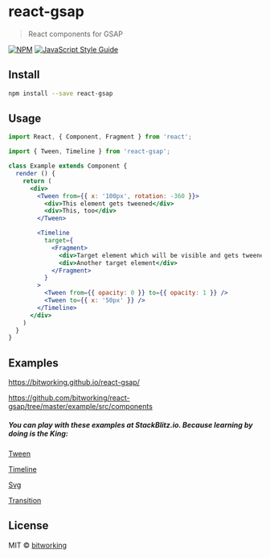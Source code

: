 # react-gsap

> React components for GSAP

[![NPM](https://img.shields.io/npm/v/react-gsap.svg)](https://www.npmjs.com/package/react-gsap) [![JavaScript Style Guide](https://img.shields.io/badge/code_style-standard-brightgreen.svg)](https://standardjs.com)

## Install

```bash
npm install --save react-gsap
```

## Usage

```jsx
import React, { Component, Fragment } from 'react';

import { Tween, Timeline } from 'react-gsap';

class Example extends Component {
  render () {
    return (
      <div>
        <Tween from={{ x: '100px', rotation: -360 }}>
          <div>This element gets tweened</div>
          <div>This, too</div>
        </Tween>

        <Timeline
          target={
            <Fragment>
              <div>Target element which will be visible and gets tweened</div>
              <div>Another target element</div>
            </Fragment>
          }
        >
          <Tween from={{ opacity: 0 }} to={{ opacity: 1 }} />
          <Tween to={{ x: '50px' }} />
        </Timeline>
      </div>
    )
  }
}
```

## Examples

https://bitworking.github.io/react-gsap/

https://github.com/bitworking/react-gsap/tree/master/example/src/components

##### You can play with these examples at StackBlitz.io. Because learning by doing is the King:

[Tween](https://stackblitz.com/edit/react-gmmwqj)

[Timeline](https://stackblitz.com/edit/react-ambemn)

[Svg](https://stackblitz.com/edit/react-23bsde)

[Transition](https://stackblitz.com/edit/react-v61on3)


## License

MIT © [bitworking](https://github.com/bitworking)
